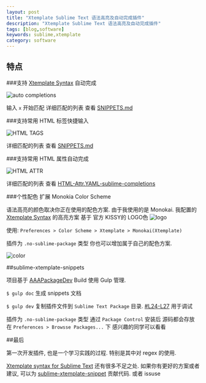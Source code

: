 ```yaml
---
layout: post
title: "Xtemplate Sublime Text 语法高亮及自动完成插件"
description: "Xtemplate Sublime Text 语法高亮及自动完成插件"
tags: [blog,software]
keywords: sublime,xtemplate
category: software
---
```


## 特点

###支持 [Xtemplate Syntax][5] 自动完成

![auto completions](https://cloud.githubusercontent.com/assets/1292082/4594591/0a629d9c-5091-11e4-8acf-6755f2631f98.gif)

输入 `x` 开始匹配  详细匹配的列表 查看 [SNIPPETS.md][6]

###支持常用 HTML 标签快捷输入

![HTML TAGS](https://cloud.githubusercontent.com/assets/1292082/4593753/20460dd6-5089-11e4-9b76-3c2ca0f379d9.gif)

详细匹配的列表 查看 [SNIPPETS.md][7]

###支持常用 HTML 属性自动完成

![HTML ATTR](https://cloud.githubusercontent.com/assets/1292082/4601450/79ebf5fa-50ff-11e4-99c6-288161b5c986.png)

详细匹配的列表 查看 [HTML-Attr.YAML-sublime-completions](https://github.com/noyobo/sublime-xtemplate-snippets/blob/master/Completions/SHS-HTML-Attr/HTML-Attr.YAML-sublime-completions)

###个性配色 扩展 Monokia Color Scheme

语法高亮的颜色取决你正在使用的配色方案.  由于我使用的是  Monokai.   我配置的 [Xtemplate Syntax][5] 的高亮方案 基于 官方 KISSY的 LOGO色 ![logo](http://gtms01.alicdn.com/tps/i1/T1MVbxFoRcXXchhRni-175-68.png)

使用: `Preferences > Color Scheme > Xtemplate > Monokai(Xtemplate)`

插件为 `.no-sublime-package` 类型 你也可以增加属于自己的配色方案.

![color](https://cloud.githubusercontent.com/assets/1292082/4593827/d07ebdce-5089-11e4-994e-35ca8073cdcd.png)

##sublime-xtemplate-snippets

项目基于 [AAAPackageDev][3] Build 使用 Gulp 管理.

`$ gulp doc` 生成 snippets 文档

`$ gulp dev` 复制插件文件到 `Sublime Text Package` 目录. [#L24-L27](https://github.com/noyobo/sublime-xtemplate-snippets/blob/master/gulpfile.js#L24-L27) 用于调试

插件为 `.no-sublime-package` 类型 通过 `Package Control` 安装后 源码都会存放在 `Preferences > Browsse Packages...` 下 感兴趣的同学可以看看

##最后

第一次开发插件, 也是一个学习实践的过程. 特别是其中对 regex 的使用.

[Xtemplate syntax for Sublime Text][4] 还有很多不足之处. 如果你有更好的方案或者建议, 可以为 [sublime-xtemplate-snippet](https://github.com/noyobo/sublime-xtemplate-snippets) 贡献代码. 或者 issuse

[1]: https://github.com/kissyteam/xtemplate
[3]: https://github.com/SublimeText/AAAPackageDev
[4]: https://sublime.wbond.net/packages/Xtemplate
[5]: https://github.com/kissyteam/xtemplate/blob/master/docs/syntax.md
[6]: https://github.com/noyobo/sublime-xtemplate-snippets/blob/master/SNIPPETS.md#xtemplate
[7]: https://github.com/noyobo/sublime-xtemplate-snippets/blob/master/SNIPPETS.md#html-block
